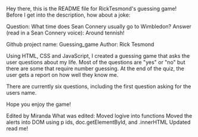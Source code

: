 Hey there, this is the README file for RickTesmond's guessing game!
Before I get into the description, how about a joke:

Question: What time does Sean Connery usually go to Wimbledon?
Answer (read in a Sean Connery voice): Around tennish!


Github project name: Guessing_game
Author: Rick Tesmond

Using HTML, CSS and JavaScript, I created a guessing game that asks the user questions about my life. Most of the questions are "yes" or "no" but there are some that require number guessing. At the end of the quiz, the user gets a report on how well they know me.

There are currently six questions, including the first question asking for the users name.

Hope you enjoy the game!

Edited by Miranda
What was edited:
  Moved logive into functions
  Moved the alerts into DOM using p ids, doc.getElementById, and .innerHTML
  Updated read me!

